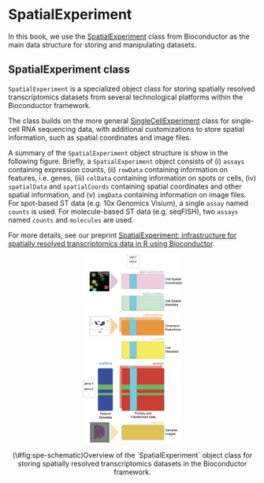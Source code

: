 # SpatialExperiment

In this book, we use the [SpatialExperiment](https://bioconductor.org/packages/SpatialExperiment) class from Bioconductor as the main data structure for storing and manipulating datasets.


## SpatialExperiment class

`SpatialExperiment` is a specialized object class for storing spatially resolved transcriptomics datasets from several technological platforms within the Bioconductor framework.

The class builds on the more general [SingleCellExperiment](https://bioconductor.org/packages/SingleCellExperiment) class for single-cell RNA sequencing data, with additional customizations to store spatial information, such as spatial coordinates and image files.

A summary of the `SpatialExperiment` object structure is show in the following figure. Briefly, a `SpatialExperiment` object consists of (i) `assays` containing expression counts, (ii) `rowData` containing information on features, i.e. genes, (iii) `colData` containing information on spots or cells, (iv) `spatialData` and `spatialCoords` containing spatial coordinates and other spatial information, and (v) `imgData` containing information on image files. For spot-based ST data (e.g. 10x Genomics Visium), a single `assay` named `counts` is used. For molecule-based ST data (e.g. seqFISH), two `assays` named `counts` and `molecules` are used.

For more details, see our preprint [SpatialExperiment: infrastructure for spatially resolved transcriptomics data in R using Bioconductor](https://www.biorxiv.org/content/10.1101/2021.01.27.428431v1).


<div class="figure" style="text-align: center">
<img src="images/SpatialExperiment.png" alt="Overview of the `SpatialExperiment` object class for storing spatially resolved transcriptomics datasets in the Bioconductor framework." width="40%" />
<p class="caption">(\#fig:spe-schematic)Overview of the `SpatialExperiment` object class for storing spatially resolved transcriptomics datasets in the Bioconductor framework.</p>
</div>

